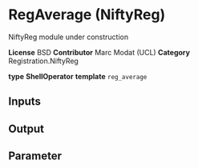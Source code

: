 

# RegAverage (NiftyReg)



NiftyReg module under construction

**License** BSD
**Contributor** Marc Modat (UCL)
**Category** Registration.NiftyReg

**type** **ShellOperator**
**template** ``reg_average   ``


## Inputs



## Output



## Parameter

